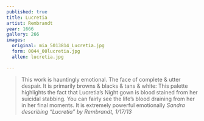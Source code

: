 ```yaml
---
published: true
title: Lucretia
artist: Rembrandt
year: 1666
gallery: 266
images: 
  original: mia_5013814_Lucretia.jpg
  form: 0044_00lucretia.jpg
  allen: lucretia.jpg

---
```


> This work is hauntingly emotional. The face of complete & utter
> despair. It is primarily browns & blacks & tans & white: This palette
> highlights the fact that Lucretia’s Night gown is blood stained from
> her suicidal stabbing. You can fairly see the life’s blood draining
> from her in her final moments. It is extremely powerful emotionally
> <cite>Sandra describing “Lucretia” by Rembrandt, 1/17/13</cite>
